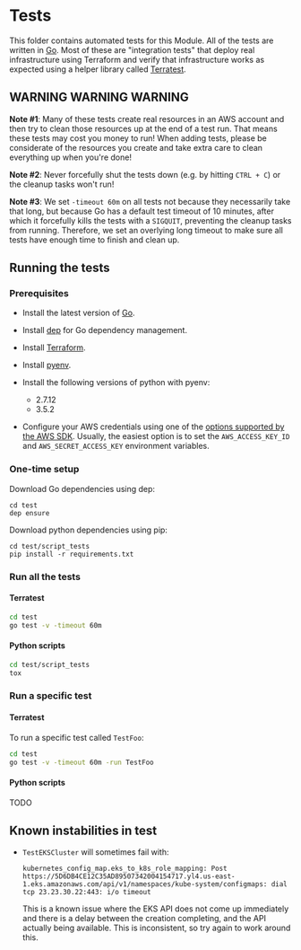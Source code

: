 # Tests

<!-- TODO: Replace with helm context -->

This folder contains automated tests for this Module. All of the tests are written in [Go](https://golang.org/).
Most of these are "integration tests" that deploy real infrastructure using Terraform and verify that infrastructure
works as expected using a helper library called [Terratest](https://github.com/gruntwork-io/terratest).



## WARNING WARNING WARNING

**Note #1**: Many of these tests create real resources in an AWS account and then try to clean those resources up at 
the end of a test run. That means these tests may cost you money to run! When adding tests, please be considerate of 
the resources you create and take extra care to clean everything up when you're done!

**Note #2**: Never forcefully shut the tests down (e.g. by hitting `CTRL + C`) or the cleanup tasks won't run!

**Note #3**: We set `-timeout 60m` on all tests not because they necessarily take that long, but because Go has a
default test timeout of 10 minutes, after which it forcefully kills the tests with a `SIGQUIT`, preventing the cleanup
tasks from running. Therefore, we set an overlying long timeout to make sure all tests have enough time to finish and 
clean up.



## Running the tests

### Prerequisites

- Install the latest version of [Go](https://golang.org/).
- Install [dep](https://github.com/golang/dep) for Go dependency management.
- Install [Terraform](https://www.terraform.io/downloads.html).
- Install [pyenv](https://github.com/pyenv/pyenv).
- Install the following versions of python with pyenv:
    - 2.7.12
    - 3.5.2

- Configure your AWS credentials using one of the [options supported by the AWS 
  SDK](http://docs.aws.amazon.com/sdk-for-java/v1/developer-guide/credentials.html). Usually, the easiest option is to
  set the `AWS_ACCESS_KEY_ID` and `AWS_SECRET_ACCESS_KEY` environment variables.


### One-time setup

Download Go dependencies using dep:

```
cd test
dep ensure
```

Download python dependencies using pip:

```
cd test/script_tests
pip install -r requirements.txt
```


### Run all the tests

#### Terratest

```bash
cd test
go test -v -timeout 60m
```

#### Python scripts

```bash
cd test/script_tests
tox
```


### Run a specific test

#### Terratest

To run a specific test called `TestFoo`:

```bash
cd test
go test -v -timeout 60m -run TestFoo
```

#### Python scripts

TODO


## Known instabilities in test

- `TestEKSCluster` will sometimes fail with:

  ```
  kubernetes_config_map.eks_to_k8s_role_mapping: Post https://5D6DB4CE12C35AD89507342004154717.yl4.us-east-1.eks.amazonaws.com/api/v1/namespaces/kube-system/configmaps: dial tcp 23.23.30.22:443: i/o timeout
  ```

  This is a known issue where the EKS API does not come up immediately and there is a delay between the creation
  completing, and the API actually being available. This is inconsistent, so try again to work around this.
